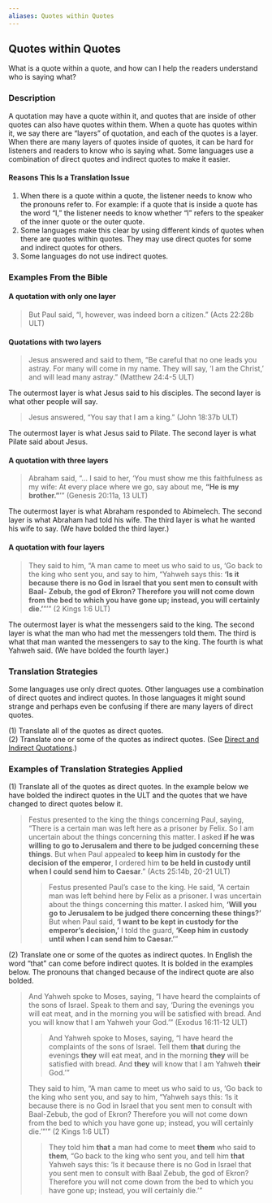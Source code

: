 ```yaml
---
aliases: Quotes within Quotes
---
```


## Quotes within Quotes

What is a quote within a quote, and how can I help the readers understand who is saying what?

### Description

A quotation may have a quote within it, and quotes that are inside of other quotes can also have quotes within them. When a quote has quotes within it, we say there are “layers” of quotation, and each of the quotes is a layer. When there are many layers of quotes inside of quotes, it can be hard for listeners and readers to know who is saying what. Some languages use a combination of direct quotes and indirect quotes to make it easier.

#### Reasons This Is a Translation Issue

1. When there is a quote within a quote, the listener needs to know who the pronouns refer to. For example: if a quote that is inside a quote has the word “I,” the listener needs to know whether “I” refers to the speaker of the inner quote or the outer quote.
1. Some languages make this clear by using different kinds of quotes when there are quotes within quotes. They may use direct quotes for some and indirect quotes for others.
1. Some languages do not use indirect quotes.

### Examples From the Bible

#### A quotation with only one layer

> But Paul said, “I, however, was indeed born a citizen.” (Acts 22:28b ULT)

#### Quotations with two layers

> Jesus answered and said to them, “Be careful that no one leads you astray. For many will come in my name. They will say, ‘I am the Christ,’ and will lead many astray.” (Matthew 24:4-5 ULT)

The outermost layer is what Jesus said to his disciples. The second layer is what other people will say.

> Jesus answered, “You say that I am a king.” (John 18:37b ULT)

The outermost layer is what Jesus said to Pilate. The second layer is what Pilate said about Jesus.

#### A quotation with three layers

> Abraham said, “… I said to her, ‘You must show me this faithfulness as my wife: At every place where we go, say about me, **“He is my brother.”**’” (Genesis 20:11a, 13 ULT)

The outermost layer is what Abraham responded to Abimelech. The second layer is what Abraham had told his wife. The third layer is what he wanted his wife to say. (We have bolded the third layer.)

#### A quotation with four layers

> They said to him, “A man came to meet us who said to us, ‘Go back to the king who sent you, and say to him, “Yahweh says this: **‘Is it because there is no God in Israel that you sent men to consult with Baal- Zebub, the god of Ekron? Therefore you will not come down from the bed to which you have gone up; instead, you will certainly die.’**”’” (2 Kings 1:6 ULT)

The outermost layer is what the messengers said to the king. The second layer is what the man who had met the messengers told them. The third is what that man wanted the messengers to say to the king. The fourth is what Yahweh said. (We have bolded the fourth layer.)

### Translation Strategies

Some languages use only direct quotes. Other languages use a combination of direct quotes and indirect quotes. In those languages it might sound strange and perhaps even be confusing if there are many layers of direct quotes.

(1) Translate all of the quotes as direct quotes.<br>
(2) Translate one or some of the quotes as indirect quotes. (See [Direct and Indirect Quotations](figs-quotations.md).)

### Examples of Translation Strategies Applied

(1) Translate all of the quotes as direct quotes. In the example below we have bolded the indirect quotes in the ULT and the quotes that we have changed to direct quotes below it.

> Festus presented to the king the things concerning Paul, saying, “There is a certain man was left here as a prisoner by Felix. So I am uncertain about the things concerning this matter. I asked **if he was willing to go to Jerusalem and there to be judged concerning these things**. But when Paul appealed **to keep him in custody for the decision of the emperor**, I ordered him **to be held in custody until when I could send him to Caesar**.” (Acts 25:14b, 20-21 ULT)
>
> > Festus presented Paul’s case to the king. He said, “A certain man was left behind here by Felix as a prisoner. I was uncertain about the things concerning this matter. I asked him, **‘Will you go to Jerusalem to be judged there concerning these things?’** But when Paul said, **‘I want to be kept in custody for the emperor’s decision,’** I told the guard, **‘Keep him in custody until when I can send him to Caesar.’**”

(2) Translate one or some of the quotes as indirect quotes. In English the word “that” can come before indirect quotes. It is bolded in the examples below. The pronouns that changed because of the indirect quote are also bolded.

> And Yahweh spoke to Moses, saying, “I have heard the complaints of the sons of Israel. Speak to them and say, ‘During the evenings you will eat meat, and in the morning you will be satisfied with bread. And you will know that I am Yahweh your God.’” (Exodus 16:11-12 ULT)
>
> > And Yahweh spoke to Moses, saying, “I have heard the complaints of the sons of Israel. Tell them **that** during the evenings **they** will eat meat, and in the morning **they** will be satisfied with bread. And **they** will know that I am Yahweh **their** God.’”
>
> They said to him, “A man came to meet us who said to us, ‘Go back to the king who sent you, and say to him, “Yahweh says this: ‘Is it because there is no God in Israel that you sent men to consult with Baal-Zebub, the god of Ekron? Therefore you will not come down from the bed to which you have gone up; instead, you will certainly die.’”’” (2 Kings 1:6 ULT)
>
> > They told him **that** a man had come to meet **them** who said to **them**, “Go back to the king who sent you, and tell him **that** Yahweh says this: ‘Is it because there is no God in Israel that you sent men to consult with Baal Zebub, the god of Ekron? Therefore you will not come down from the bed to which you have gone up; instead, you will certainly die.’”
